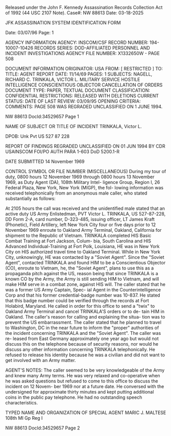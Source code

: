 Released under the John F. Kennedy
Assassination Records Collection Act of
1992 (44 USC 2107 Note). Case#: NW
88613 Date: 03-18-2025

JFK ASSASSINATION SYSTEM
IDENTIFICATION FORM

Date: 03/07/96
Page: 1

AGENCY INFORMATION
AGENCY: INSCOM/CSF
RECORD NUMBER: 194-10007-10426
RECORDS SERIES: DOD-AFFILIATED PERSONNEL AND INCIDENT INVESTIGATIONS
AGENCY FILE NUMBER: X1332650W - PAGE 508

DOCUMENT INFORMATION
ORIGINATOR: USA
FROM: [ RESTRICTED ]
TO:
TITLE: AGENT REPORT
DATE: 11/14/69
PAGES: 1
SUBJECTS: NAGELL, RICHARD C.
TRINKALA, VICTOR L.
MILITARY SERVICE
HOSTILE INTELLIGENCE
CONSCIENTIOUS OBJECTOR
CANCELLATION OF ORDERS
DOCUMENT TYPE: PAPER, TEXTUAL DOCUMENT
CLASSIFICATION: CONFIDENTIAL
RESTRICTIONS: RELEASED WITH DELETIONS
CURRENT STATUS:
DATE OF LAST REVIEW: 03/09/95
OPENING CRITERIA:
COMMENTS: PAGE 508 WAS REGRADED UNCLASSIFIED ON 1 JUNE 1994.

NW 88613 DocId:34529657 Page 1

NAME OF SUBJECT OR TITLE OF INCIDENT
TRINKALA, Victor L.

DPOB: Unk
Pvt US 527 87 228

REPORT OF FINDINGS
REGRADED UNCLASSIFIED
ON 01 JUN 1994
BY CDR USAINSCOM FOI/PO
AUTH PARA 1-603 DoD 5200.1-R

DATE SUBMITTED
14 November 1969

CONTROL SYMBOL OR FILE NUMBER
(MISCELLANEOUS) During my tour of duty, 0800 hours 12 November 1969
through 0800 hours 13 November 1969, as Duty Agent (DA), 108th Military Intel-
ligence Group, Region I, 26 Federal Plaza, New York, New York (MIGP), the fol-
lowing information was received telephonically from an anonymous male caller,
who stated substantially as follows:

At 2105 hours the call was received and the unidentified male stated that
an active duty US Army Enlistedman, PVT Victor L. TRINKALA, US 527-87-228, DD
Form 2-A, card number, D-323-485, issuing officer, LT James Kraft (Phonetic),
Field Artillery, left New York City four or five days prior to 12 November 1969
enroute to Oakland Army Terminal, Oakland, California for shipment to the Republic
of Vietnam. TRINKALA completed HIS Basic Combat Training at Fort Jackson, Colum-
bia, South Carolina and HIS Advanced Individual-Training at Fort Polk, Louisiana,
HE was in New York City on HIS authorized travel time to Oakland Terminal. While
in New York City, unknowingly, HE was contacted by a "Soviet Agent". Since the
"Soviet Agent", contacted TRINKALA and found HIM to be a Conscientious Objector (CO),
enroute to Vietnam, he, the "Soviet Agent", plans to use this as a propaganda pitch
against the US, reason being that since TRINKALA is a known CO by the Army, the
Army is still sending HIM to Vietnam, and will make HIM serve in a combat zone,
against HIS will. The caller stated that he was a former US Army Captain, Spec-
ial Agent in the Counterintelligence Corp and that his former credential-badge
number was 10-837. He stated that this badge number could be verified through
the records at Fort Holabird, Maryland. He called in order for this office to
send a "twix" to Oakland Army Terminal and cancel TRINKALA'S orders or to de-
tain HIM in Oakland. The caller's reason for calling and explaining the situa-
tion was to prevent the US embarrassment. The caller stated that he planned to
travel to Washington, DC in the near future to inform the "proper" authorities
of the incident concerning TRINKALA and the "Soviet Agent". The caller was re-
leased from East Germany approximately one year ago but would not discuss this
on the telephone because of security reasons, nor would he discuss any other
information concerning TRINKALA telephonically. He refused to release his identity
because he was a civilian and did not want to get involved with an Army matter.

AGENT'S NOTES: The caller seemed to be very knowledgeable of the Army
and knew many Army terms. He was very relaxed and co-operative when he was asked
questions but refused to come to this office to discuss the incident on 12 Novem-
ber 1969 nor at a future date. He conversed with the undersigned for approximate
thirty minutes and kept putting additional coins in the public pay telephone.
He had no outstanding speech characteristics.

TYPED NAME AND ORGANIZATION OF SPECIAL AGENT
MARIC J. MALTESE 108th MI Gp Reg I

NW 88613 DocId:34529657 Page 2
